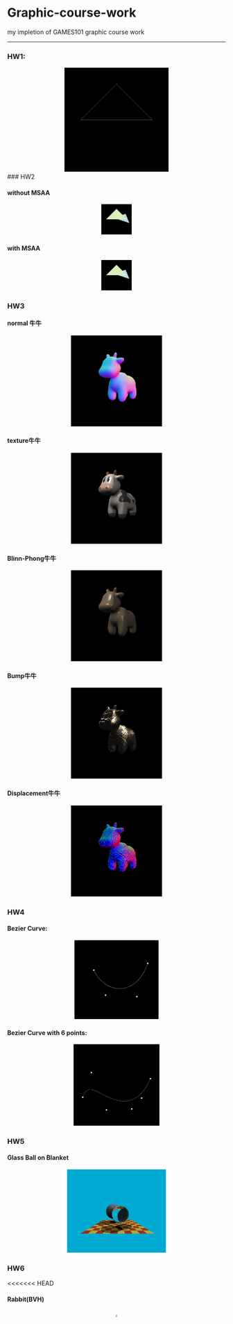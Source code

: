 # Graphic-course-work
my impletion of GAMES101 graphic course work

---
### HW1:

<center><img src="./Assign1/res.gif" style="zoom:80%;" /></center>
### HW2

#### without MSAA

<center><img src="./Assign2/image1.png" style="zoom:10%;" /></center>

#### with MSAA

<center><img src="./Assign2/image.png" style="zoom:10%;" /></center>

### HW3

#### normal 牛牛

<center><img src="./Assign3/normal.png" style="zoom:30%;" /></center>

#### texture牛牛

<center><img src="./Assign3/output1.png" style="zoom:30%;" /></center>

#### Blinn-Phong牛牛

<center><img src="./Assign3/output2.png" style="zoom:30%;" /></center>

#### Bump牛牛

<center><img src="./Assign3/output3.png" style="zoom:30%;" /></center>

#### Displacement牛牛

<center><img src="./Assign3/output4.png" style="zoom:30%;" /></center>

### HW4

#### Bezier Curve:

<center><img src="./Assign4/2.jpg" style="zoom:30%;" /></center>

#### Bezier Curve with 6 points:

<center><img src="./Assign4/1.jpg" style="zoom:30%;" /></center>

### HW5

#### Glass Ball on Blanket

<center><img src="./Assign5/5.png" style="zoom:30%;" /></center>

### HW6

<<<<<<< HEAD
#### Rabbit(BVH)

<center><img src="./Assign6/6.ppm" style="zoom:30%;" /></center>

